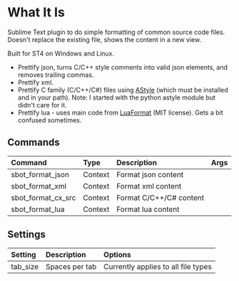 # What It Is

Sublime Text plugin to do simple formatting of common source code files. Doesn't replace the existing file,
shows the content in a new view.

Built for ST4 on Windows and Linux.

- Prettify json, turns C/C++ style comments into valid json elements, and removes trailing commas.
- Prettify xml.
- Prettify C family (C/C++/C#) files using [AStyle](https://astyle.sourceforge.net/) (which must be installed and in your path). Note: I started with the python astyle module but didn't care for it.
- Prettify lua - uses main code from [LuaFormat](https://github.com/floydawong/LuaFormat) (MIT license). Gets a bit confused sometimes.



## Commands

| Command                  | Type     | Description                   | Args             |
| :--------                | :------- | :-------                      | :--------        |
| sbot_format_json         | Context  | Format json content           |                  |
| sbot_format_xml          | Context  | Format xml content            |                  |
| sbot_format_cx_src       | Context  | Format C/C++/C# content       |                  |
| sbot_format_lua          | Context  | Format lua content            |                  |

## Settings

| Setting            | Description         | Options                                                               |
| :--------          | :-------            | :------                                                               |
| tab_size           | Spaces per tab      | Currently applies to all file types                                   |
